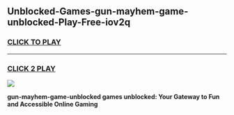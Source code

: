 
## Unblocked-Games-gun-mayhem-game-unblocked-Play-Free-iov2q
<h3>
<a href="https://premium76.site?title=gun-mayhem-game-unblocked&ref=19M">CLICK TO PLAY</a></h3>
<hr>

<h3>
<a href="https://premium76.site?title=gun-mayhem-game-unblocked&ref=19M">CLICK 2 PLAY</a>
  
</h3>

<a href="https://premium76.site?title=gun-mayhem-game-unblocked&ref=19M"><img src="https://clearcache.store/games.png"></a>


**gun-mayhem-game-unblocked games unblocked: Your Gateway to Fun and Accessible Online Gaming**
